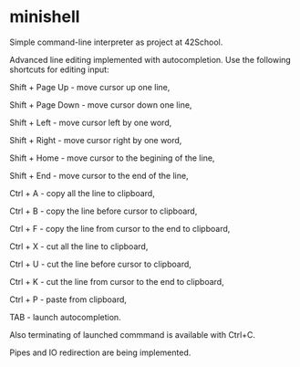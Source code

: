 # minishell
Simple command-line interpreter as project at 42School.

Advanced line editing implemented with autocompletion. Use the
following shortcuts for editing input:

Shift + Page Up   - move cursor up one line,

Shift + Page Down - move cursor down one line,

Shift + Left      - move cursor left by one word,

Shift + Right     - move cursor right by one word,

Shift + Home      - move cursor to the begining of the line,

Shift + End       - move cursor to the end of the line,

Ctrl + A - copy all the line to clipboard,

Ctrl + B - copy the line before cursor to clipboard,

Ctrl + F - copy the line from cursor to the end to clipboard,

Ctrl + X - cut all the line to clipboard,

Ctrl + U - cut the line before cursor to clipboard,

Ctrl + K - cut the line from cursor to the end to clipboard,

Ctrl + P - paste from clipboard,

TAB      - launch autocompletion.


Also terminating of launched commmand is available with Ctrl+C.

Pipes and IO redirection are being implemented.
